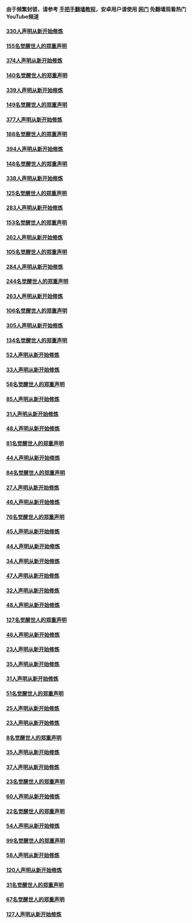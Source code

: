 #### 由于频繁封锁，请参考 [手把手翻墙教程](https://github.com/gfw-breaker/guides/wiki/)，安卓用户请使用 [网门](https://github.com/gfw-breaker/nogfw/blob/master/dl.md?t=05261301) 免翻墙观看热门YouTube频道 

#### [330人声明从新开始修炼](../pages/91/426139.md?t=05261301) 

#### [155名觉醒世人的郑重声明](../pages/91/426138.md?t=05261301) 

#### [374人声明从新开始修炼](../pages/91/425811.md?t=05261301) 

#### [140名觉醒世人的郑重声明](../pages/91/425810.md?t=05261301) 

#### [339人声明从新开始修炼](../pages/91/425690.md?t=05261301) 

#### [149名觉醒世人的郑重声明](../pages/91/425689.md?t=05261301) 

#### [377人声明从新开始修炼](../pages/91/424867.md?t=05261301) 

#### [188名觉醒世人的郑重声明](../pages/91/424866.md?t=05261301) 

#### [394人声明从新开始修炼](../pages/91/423914.md?t=05261301) 

#### [148名觉醒世人的郑重声明](../pages/91/423913.md?t=05261301) 

#### [338人声明从新开始修炼](../pages/91/423540.md?t=05261301) 

#### [125名觉醒世人的郑重声明](../pages/91/423539.md?t=05261301) 

#### [283人声明从新开始修炼](../pages/91/423296.md?t=05261301) 

#### [153名觉醒世人的郑重声明](../pages/91/423295.md?t=05261301) 

#### [262人声明从新开始修炼](../pages/91/423004.md?t=05261301) 

#### [105名觉醒世人的郑重声明](../pages/91/423003.md?t=05261301) 

#### [284人声明从新开始修炼](../pages/91/422707.md?t=05261301) 

#### [244名觉醒世人的郑重声明](../pages/91/422706.md?t=05261301) 

#### [263人声明从新开始修炼](../pages/91/422553.md?t=05261301) 

#### [106名觉醒世人的郑重声明](../pages/91/422552.md?t=05261301) 

#### [305人声明从新开始修炼](../pages/91/422153.md?t=05261301) 

#### [134名觉醒世人的郑重声明](../pages/91/422152.md?t=05261301) 

#### [52人声明从新开始修炼](../pages/91/421846.md?t=05261301) 

#### [33人声明从新开始修炼](../pages/91/421804.md?t=05261301) 

#### [58名觉醒世人的郑重声明](../pages/91/421845.md?t=05261301) 

#### [85人声明从新开始修炼](../pages/91/421769.md?t=05261301) 

#### [31人声明从新开始修炼](../pages/91/421763.md?t=05261301) 

#### [48人声明从新开始修炼](../pages/91/421605.md?t=05261301) 

#### [81名觉醒世人的郑重声明](../pages/91/421656.md?t=05261301) 

#### [44人声明从新开始修炼](../pages/91/421544.md?t=05261301) 

#### [84名觉醒世人的郑重声明](../pages/91/421543.md?t=05261301) 

#### [27人声明从新开始修炼](../pages/91/421465.md?t=05261301) 

#### [46人声明从新开始修炼](../pages/91/421454.md?t=05261301) 

#### [76名觉醒世人的郑重声明](../pages/91/421453.md?t=05261301) 

#### [45人声明从新开始修炼](../pages/91/421452.md?t=05261301) 

#### [44人声明从新开始修炼](../pages/91/421422.md?t=05261301) 

#### [34人声明从新开始修炼](../pages/91/421322.md?t=05261301) 

#### [47人声明从新开始修炼](../pages/91/421264.md?t=05261301) 

#### [32人声明从新开始修炼](../pages/91/421225.md?t=05261301) 

#### [48人声明从新开始修炼](../pages/91/421202.md?t=05261301) 

#### [127名觉醒世人的郑重声明](../pages/91/421224.md?t=05261301) 

#### [46人声明从新开始修炼](../pages/91/421203.md?t=05261301) 

#### [23人声明从新开始修炼](../pages/91/421138.md?t=05261301) 

#### [35人声明从新开始修炼](../pages/91/421122.md?t=05261301) 

#### [31人声明从新开始修炼](../pages/91/421081.md?t=05261301) 

#### [51名觉醒世人的郑重声明](../pages/91/421080.md?t=05261301) 

#### [25人声明从新开始修炼](../pages/91/421020.md?t=05261301) 

#### [23人声明从新开始修炼](../pages/91/420884.md?t=05261301) 

#### [8名觉醒世人的郑重声明](../pages/91/420883.md?t=05261301) 

#### [35人声明从新开始修炼](../pages/91/420809.md?t=05261301) 

#### [37人声明从新开始修炼](../pages/91/420766.md?t=05261301) 

#### [23名觉醒世人的郑重声明](../pages/91/420765.md?t=05261301) 

#### [60人声明从新开始修炼](../pages/91/420727.md?t=05261301) 

#### [22名觉醒世人的郑重声明](../pages/91/420726.md?t=05261301) 

#### [54人声明从新开始修炼](../pages/91/420529.md?t=05261301) 

#### [99名觉醒世人的郑重声明](../pages/91/420528.md?t=05261301) 

#### [58人声明从新开始修炼](../pages/91/420198.md?t=05261301) 

#### [120人声明从新开始修炼](../pages/91/420141.md?t=05261301) 

#### [31名觉醒世人的郑重声明](../pages/91/420197.md?t=05261301) 

#### [67名觉醒世人的郑重声明](../pages/91/420140.md?t=05261301) 

#### [127人声明从新开始修炼](../pages/91/420082.md?t=05261301) 

